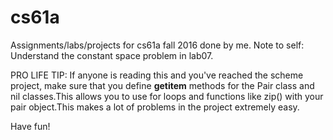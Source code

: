 # cs61a
Assignments/labs/projects for cs61a fall 2016 done by me. 
Note to self: Understand the constant space problem in lab07.


PRO LIFE TIP: If anyone is reading this and you've reached the scheme project, make sure that you define __getitem__ methods for the Pair class and nil classes.This allows you to use for loops and functions like zip() with your pair object.This makes a lot of problems in the project extremely easy. 
 
Have fun! 
